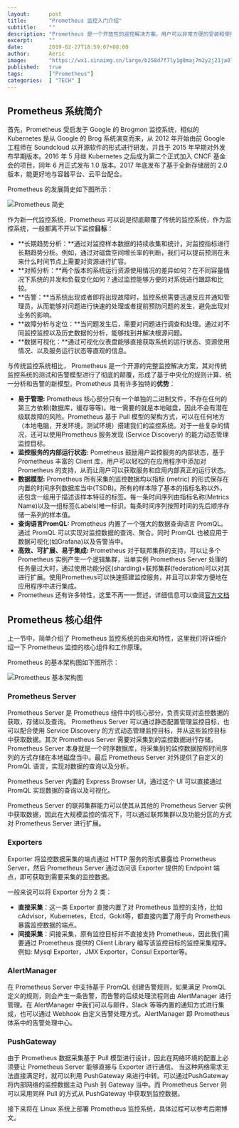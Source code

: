 ```yaml
---
layout:      post
title:       "Prometheus 监控入门介绍"
subtitle:    ""
description: "Prometheus 是一个开放性的监控解决方案，用户可以非常方便的安装和使用 Prometheus 并且能够非常方便的对其进行扩展，本文档先简单介绍一下 Prometheus"
excerpt:     ""
date:        2019-02-27T18:59:07+08:00
author:      Aeric
image:       "https://wx1.sinaimg.cn/large/b258d7f7ly1g0maj7m2y2j21ja0lokao.jpg"
published:   true
tags:        ["Prometheus"]
categories:  [ "TECH" ]
---
```


## Prometheus 系统简介

首先，Prometheus 受启发于 Google 的 Brogmon 监控系统，相似的 Kubernetes 是从 Google 的 Brog 系统演变而来，从 2012 年开始由前 Google 工程师在 Soundcloud 以开源软件的形式进行研发，并且于 2015 年早期对外发布早期版本。2016 年 5 月继 Kubernetes 之后成为第二个正式加入 CNCF 基金会的项目，同年 6 月正式发布 1.0 版本。2017 年底发布了基于全新存储层的 2.0 版本，能更好地与容器平台、云平台配合。

Prometheus 的发展简史如下图所示：

![Prometheus 简史](https://wx1.sinaimg.cn/large/b258d7f7ly1g0lwpo57jaj20o507hwfr.jpg)

作为新一代监控系统，Prometheus 可以说是彻底颠覆了传统的监控系统，作为监控系统，一般都离不开以下监控**目标**：

- **长期趋势分析：**通过对监控样本数据的持续收集和统计，对监控指标进行长期趋势分析。例如，通过对磁盘空间增长率的判断，我们可以提前预测在未来什么时间节点上需要对资源进行扩容。
- **对照分析：**两个版本的系统运行资源使用情况的差异如何？在不同容量情况下系统的并发和负载变化如何？通过监控能够方便的对系统进行跟踪和比较。
- **告警：**当系统出现或者即将出现故障时，监控系统需要迅速反应并通知管理员，从而能够对问题进行快速的处理或者提前预防问题的发生，避免出现对业务的影响。
- **故障分析与定位：**当问题发生后，需要对问题进行调查和处理。通过对不同监控监控以及历史数据的分析，能够找到并解决根源问题。
- **数据可视化：**通过可视化仪表盘能够直接获取系统的运行状态、资源使用情况、以及服务运行状态等直观的信息。

与传统监控系统相比， Prometheus 是一个开源的完整监控解决方案，其对传统监控系统的测试和告警模型进行了彻底的颠覆，形成了基于中央化的规则计算、统一分析和告警的新模型。Prometheus 具有许多独特的**优势**：

- **易于管理:** Prometheus 核心部分只有一个单独的二进制文件，不存在任何的第三方依赖(数据库，缓存等等)。唯一需要的就是本地磁盘，因此不会有潜在级联故障的风险。Prometheus 基于 Pull 模型的架构方式，可以在任何地方（本地电脑，开发环境，测试环境）搭建我们的监控系统。对于一些复杂的情况，还可以使用Prometheus 服务发现 (Service Discovery) 的能力动态管理监控目标。
- **监控服务的内部运行状态:** Pometheus 鼓励用户监控服务的内部状态，基于 Prometheus 丰富的 Client 库，用户可以轻松的在应用程序中添加对 Prometheus 的支持，从而让用户可以获取服务和应用内部真正的运行状态。
- **数据模型:** Prometheus 所有采集的监控数据均以指标 (metric) 的形式保存在内置的时间序列数据库当中(TSDB)。所有的样本除了基本的指标名称以外，还包含一组用于描述该样本特征的标签。每一条时间序列由指标名称(Metrics Name)以及一组标签(Labels)唯一标识。每条时间序列按照时间的先后顺序存储一系列的样本值。
- **查询语言PromQL:** Prometheus 内置了一个强大的数据查询语言 PromQL。 通过 PromQL 可以实现对监控数据的查询、聚合。同时 PromQL 也被应用于数据可视化(如Grafana)以及告警当中。
- **高效、可扩展、易于集成:** Prometheus 对于联邦集群的支持，可以让多个 Prometheus 实例产生一个逻辑集群，当单实例 Prometheus Server 处理的任务量过大时，通过使用功能分区(sharding)+联邦集群(federation)可以对其进行扩展。使用Prometheus可以快速搭建监控服务，并且可以非常方便地在应用程序中进行集成。
- Prometheus 还有许多特性，这里不再一一赘述，详细信息可以查阅[官方文档](https://prometheus.io/docs/introduction/overview/)

## Prometheus 核心组件

上一节中，简单介绍了 Prometheus 监控系统的由来和特性，这里我们将详细介绍一下 Prometheus 监控的核心组件和工作原理。

Prometheus 的基本架构图如下图所示：

![Prometheus 基本架构图](https://prometheus.io/assets/architecture.png)

### Prometheus Server

Prometheus Server 是 Prometheus 组件中的核心部分，负责实现对监控数据的获取，存储以及查询。 Prometheus Server 可以通过静态配置管理监控目标，也可以配合使用 Service Discovery 的方式动态管理监控目标，并从这些监控目标中获取数据。其次 Prometheus Server 需要对采集到的监控数据进行存储，Prometheus Server 本身就是一个时序数据库，将采集到的监控数据按照时间序列的方式存储在本地磁盘当中。最后 Prometheus Server 对外提供了自定义的 PromQL 语言，实现对数据的查询以及分析。

Prometheus Server 内置的 Express Browser UI，通过这个 UI 可以直接通过 PromQL 实现数据的查询以及可视化。

Prometheus Server 的联邦集群能力可以使其从其他的 Prometheus Server 实例中获取数据，因此在大规模监控的情况下，可以通过联邦集群以及功能分区的方式对 Prometheus Server 进行扩展。

### Exporters

Exporter 将监控数据采集的端点通过 HTTP 服务的形式暴露给 Prometheus Server，然后 Prometheus Server 通过访问该 Exporter 提供的 Endpoint 端点，即可获取到需要采集的监控数据。

一般来说可以将 Exporter 分为 2 类：

- **直接采集**：这一类 Exporter 直接内置了对 Prometheus 监控的支持，比如 cAdvisor，Kubernetes，Etcd，Gokit等，都直接内置了用于向 Prometheus 暴露监控数据的端点。
- **间接采集**：间接采集，原有监控目标并不直接支持 Prometheus，因此我们需要通过 Prometheus 提供的 Client Library 编写该监控目标的监控采集程序。例如: Mysql Exporter，JMX Exporter，Consul Exporter等。

### AlertManager

在 Prometheus Server 中支持基于 PromQL 创建告警规则，如果满足 PromQL 定义的规则，则会产生一条告警，而告警的后续处理流程则由 AlertManager 进行管理。在 AlertManager 中我们可以与邮件，Slack 等等内置的通知方式进行集成，也可以通过 Webhook 自定义告警处理方式。AlertManager 即 Prometheus 体系中的告警处理中心。

### PushGateway

由于 Prometheus 数据采集基于 Pull 模型进行设计，因此在网络环境的配置上必须要让 Prometheus Server 能够直接与 Exporter 进行通信。 当这种网络需求无法直接满足时，就可以利用 PushGateway 来进行中转。可以通过PushGateway 将内部网络的监控数据主动 Push 到 Gateway 当中。而 Prometheus Server 则可以采用同样 Pull 的方式从 PushGateway 中获取到监控数据。

接下来将在 Linux 系统上部署 Prometheus 监控系统，具体过程可以参考后期博文。